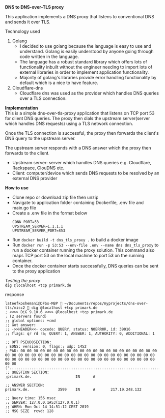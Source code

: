 **DNS to DNS-over-TLS proxy**

This application implements a DNS proxy that listens to conventional DNS and sends it over TLS.

Technology used
1. Golang
    - I decided to use golang because the language is easy to use and understand. Golang is easily understood by anyone going through code written in the language.
    - The language has a robust standard library which offers lots of functionality inbuilt without the engineer needing to import lots of external libraries in order to implement application functionality.
    - Majority of golang's libraries provide error handling functionality by default which is a nice to have feature.
2. Cloudflare-dns
    - Cloudflare dns was used as the provider which handles DNS queries over a TLS connection.

**Implementation**\
This is a simple dns-over-tls-proxy application that listens on TCP port 53 for client DNS queries. The proxy then dials the upstream server(server which handles DNS requests) using a TLS network connection.

Once the TLS connection is successful, the proxy then forwards the client's DNS query to the upstream server.

The upstream server responds with a DNS answer which the proxy then forwards to the client.

- Upstream server: server which handles DNS queries e.g. Cloudflare, Rackspace, ClouDNS etc.
- Client: computer/device which sends DNS requests to be resolved by an external DNS provider

**How to use**
- Clone repo or download zip file then unzip
- Navigate to application folder containing Dockerfile, .env file and main.go file
- Create a .env file in the format below
    ```
    CONN_PORT=53
    UPSTREAM_SERVER=1.1.1.1
    UPSTREAM_SERVER_PORT=853
    ```
- Run `docker build -t dns_tls_proxy .` to build a docker image
- Run `docker run -p 53:53 --env-file .env --name dns dns_tls_proxy` to run a docker container running the proxy solution. This command also maps TCP port 53 on the local machine to port 53 on the running container.
- Once the docker container starts successfully, DNS queries can be sent to the proxy application

*Testing the proxy*\
`dig @localhost +tcp primark.de`

response
```
lateefkoshemani@DFSs-MBP  ~/Documents/repos/myprojects/dns-over-tls/misc2  dig @localhost +tcp primark.de 
; <<>> DiG 9.10.6 <<>> @localhost +tcp primark.de
; (2 servers found)
;; global options: +cmd
;; Got answer:
;; ->>HEADER<<- opcode: QUERY, status: NOERROR, id: 39016
;; flags: qr rd ra; QUERY: 1, ANSWER: 1, AUTHORITY: 0, ADDITIONAL: 1

;; OPT PSEUDOSECTION:
; EDNS: version: 0, flags:; udp: 1452
; PAD: 00 00 00 00 00 00 00 00 00 00 00 00 00 00 00 00 00 00 00 00 00 00 00 00 00 00 00 00 00 00 00 00 00 00 00 00 00 00 00 00 00 00 00 00 00 00 00 00 00 00 00 00 00 00 00 00 00 00 00 00 00 00 00 00 00 00 00 00 00 (".....................................................................")
;; QUESTION SECTION:
;primark.de.                    IN      A

;; ANSWER SECTION:
primark.de.             3599    IN      A       217.19.248.132

;; Query time: 156 msec
;; SERVER: 127.0.0.1#53(127.0.0.1)
;; WHEN: Mon Oct 14 14:51:12 CEST 2019
;; MSG SIZE  rcvd: 128
```
